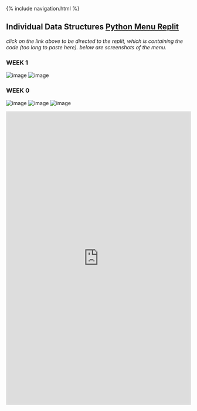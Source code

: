 {% include navigation.html %}

## Individual Data Structures [Python Menu Replit](https://replit.com/join/oeweapkivd-aadyanjalidaita)
*click on the link above to be directed to the replit, which is containing the code (too long to paste here). below are screenshots of the menu.*  

### WEEK 1
![image](https://user-images.githubusercontent.com/89221238/159341594-7326c90f-838a-402a-a60b-0f0427a7075b.png)
![image](https://user-images.githubusercontent.com/89221238/159337793-d131e109-61dc-4b24-b455-1715cf168d04.png)

### WEEK 0
![image](https://user-images.githubusercontent.com/89221238/158467347-98ba8c70-03a2-48ad-883d-8244814cefbf.png)
![image](https://user-images.githubusercontent.com/89221238/158467510-7064a527-d45d-4650-a2c7-0ef6c025c210.png)
![image](https://user-images.githubusercontent.com/89221238/158467675-43baac39-791a-442f-af4f-8ce941ece28c.png)


<iframe frameborder="0" width="100%" height="800px" src="https://replit.com/@AadyanjaliDaita/indivrepo?lite=true#menu.py"></iframe>
